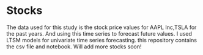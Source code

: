 # Stocks
The data used for this study is the stock price values for AAPL Inc,TSLA for the past years. And using this time series to forecast future values. I used LTSM models for univariate time series forecasting. this repository contains the csv file and notebook.
Will add more stocks soon!
